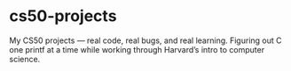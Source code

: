 # cs50-projects
My CS50 projects — real code, real bugs, and real learning. Figuring out C one printf at a time while working through Harvard’s intro to computer science.
